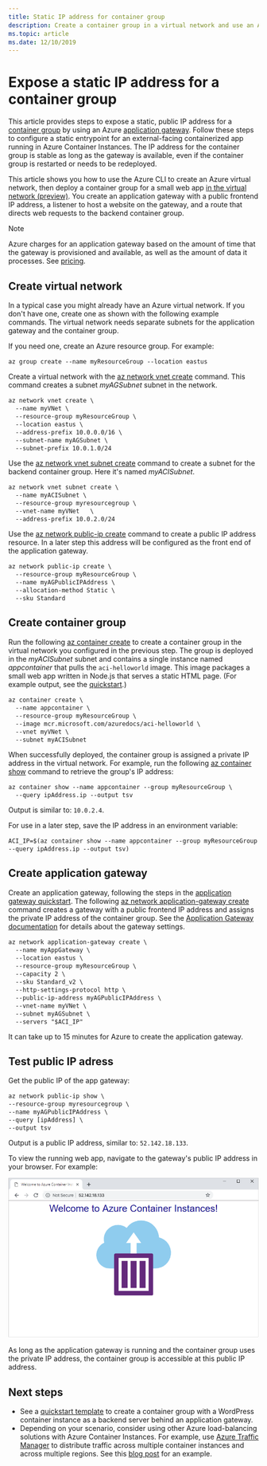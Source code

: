 ```yaml
---
title: Static IP address for container group
description: Create a container group in a virtual network and use an Azure application gateway to expose a static frontend IP address to a containerized web app 
ms.topic: article
ms.date: 12/10/2019
---
```


# Expose a static IP address for a container group

This article provides steps to expose a static, public IP address for a [container group](container-instances-container-groups.md) by using an Azure [application gateway](../application-gateway/overview.md). Follow these steps to configure a static entrypoint for an external-facing containerized app running in Azure Container Instances. The IP address for the container group is stable as long as the gateway is available, even if the container group is restarted or needs to be redeployed.

This article shows you how to use the Azure CLI to create an Azure virtual network, then deploy a container group for a small web app [in the virtual network (preview)](container-instances-vnet.md). You create an application gateway with a public frontend IP address, a listener to host a website on the gateway, and a route that directs web requests to the backend container group.

> [!NOTE]
> Azure charges for an application gateway based on the amount of time that the gateway is provisioned and available, as well as the amount of data it processes. See [pricing](https://azure.microsoft.com/pricing/details/application-gateway/).

## Create virtual network

In a typical case you might already have an Azure virtual network. If you don't have one, create one as shown with the following example commands. The virtual network needs separate subnets for the application gateway and the container group.

If you need one, create an Azure resource group. For example:

```azureci
az group create --name myResourceGroup --location eastus
```

Create a virtual network with the [az network vnet create][az-network-vnet-create] command. This command creates a subnet *myAGSubnet* subnet in the network.

```azurecli
az network vnet create \
  --name myVNet \
  --resource-group myResourceGroup \
  --location eastus \
  --address-prefix 10.0.0.0/16 \
  --subnet-name myAGSubnet \
  --subnet-prefix 10.0.1.0/24
```

Use the [az network vnet subnet create][az-network-vnet-subnet-create] command to create a subnet for the backend container group. Here it's named *myACISubnet*.

```azurecli
az network vnet subnet create \
  --name myACISubnet \
  --resource-group myresourcegroup \
  --vnet-name myVNet   \
  --address-prefix 10.0.2.0/24
```

Use the [az network public-ip create][az-network-public-ip-create] command to create a public IP address resource. In a later step this address will be configured as the front end of the application gateway.

```azurecli
az network public-ip create \
  --resource-group myResourceGroup \
  --name myAGPublicIPAddress \
  --allocation-method Static \
  --sku Standard
```

## Create container group

Run the following [az container create][az-container-create] to create a container group in the virtual network you configured in the previous step. The group is deployed in the *myACISubnet* subnet and contains a single instance named *appcontainer* that pulls the `aci-helloworld` image. This image packages a small web app written in Node.js that serves a static HTML page. (For example output, see the [quickstart](container-instances-quickstart.md).)

```azurecli
az container create \
  --name appcontainer \
  --resource-group myResourceGroup \
  --image mcr.microsoft.com/azuredocs/aci-helloworld \
  --vnet myVNet \
  --subnet myACISubnet
```

When successfully deployed, the container group is assigned a private IP address in the virtual network. For example, run the following [az container show][az-container-show] command to retrieve the group's IP address:

```azurecli
az container show --name appcontainer --group myResourceGroup \
  --query ipAddress.ip --output tsv
```

Output is similar to: `10.0.2.4`.

For use in a later step, save the IP address in an environment variable:

```
ACI_IP=$(az container show --name appcontainer --group myResourceGroup --query ipAddress.ip --output tsv)
```

## Create application gateway

Create an application gateway, following the steps in the [application gateway quickstart](../application-gateway/quick-create-cli.md). The following [az network application-gateway create][az-network-application-gateway-create] command creates a gateway with a public frontend IP address and assigns the private IP address of the container group. See the [Application Gateway documentation](/azure/application-gateway/) for details about the gateway settings.

```azurecli
az network application-gateway create \
  --name myAppGateway \
  --location eastus \
  --resource-group myResourceGroup \
  --capacity 2 \
  --sku Standard_v2 \
  --http-settings-protocol http \
  --public-ip-address myAGPublicIPAddress \
  --vnet-name myVNet \
  --subnet myAGSubnet \
  --servers "$ACI_IP" 
```


It can take up to 15 minutes for Azure to create the application gateway. 

## Test public IP adress
  
Get the public IP of the app gateway:

```azurecli
az network public-ip show \
--resource-group myresourcegroup \
--name myAGPublicIPAddress \
--query [ipAddress] \
--output tsv
```

Output is a public IP address, similar to: `52.142.18.133`.

To view the running web app, navigate to the gateway's public IP address in your browser. For example:

![Browser screenshot showing application running in an Azure container instance](./media/container-instances-application-gateway/aci-app-app-gateway.png)

As long as the application gateway is running and the container group uses the  private IP address, the container group is accessible at this public IP address.

## Next steps

* See a [quickstart template](https://github.com/Azure/azure-quickstart-templates/tree/master/201-aci-wordpress-vnet) to create a container group with a WordPress container instance as a backend server behind an application gateway.
* Depending on your scenario, consider using other Azure load-balancing solutions with Azure Container Instances. For example, use [Azure Traffic Manager](../traffic-manager/traffic-manager-overview.md) to distribute traffic across multiple container instances and across multiple regions. See this [blog post](https://aaronmsft.com/posts/azure-container-instances/) for an example.

[az-network-vnet-create]:  /cli/azure/network/vnet#az-network-vnet-create
[az-network-vnet-subnet-create]: /cli/azure/network/vnet/subnet#az-network-vnet-subnet-create
[az-network-public-ip-create]: /cli/azure/network/public-ip#az-network-public-ip-create
[az-network-application-gateway-create]: /cli/azure/network/application-gateway#az-network-application-gateway-create
[az-container-create]: /cli/azure/container#az-container-create
[az-container-show]: /cli/azure/container#az-container-show